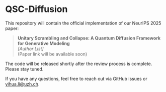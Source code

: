# QSC-Diffusion

This repository will contain the official implementation of our NeurIPS 2025 paper:

> **Unitary Scrambling and Collapse: A Quantum Diffusion Framework for Generative Modeling**  
> *[Author List]*  
> (Paper link will be available soon)

The code will be released shortly after the review process is complete. Please stay tuned.

If you have any questions, feel free to reach out via GitHub issues or yihua.li@uzh.ch.

<!-- Optional: citation block -->
